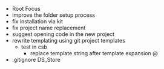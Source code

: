 -  Root Focus
  - improve the folder setup process
  - fix installation via kit
  - fix project name replacement
  - suggest opening code in the new project
  - rewrite templating using git project templates
    - test in csb
      - replace template string after template expansion @
  - .gitignore DS_Store
